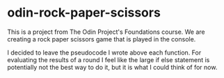 # odin-rock-paper-scissors

This is a project from The Odin Project's Foundations course. We are creating a rock paper scissors game that is played in the console.

I decided to leave the pseudocode I wrote above each function. For evaluating the results of a round I feel like the large if else statement is potentially not the best way to do it, but it is what I could think of for now.